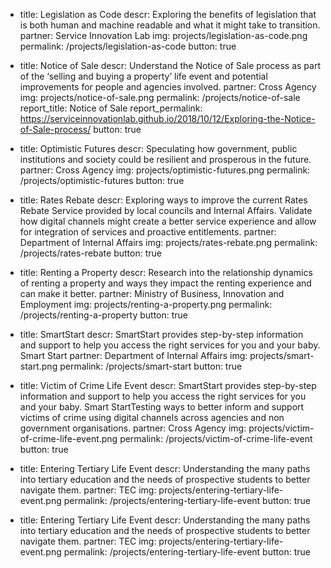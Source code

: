 - title: Legislation as Code
  descr: Exploring the benefits of legislation that is both human and machine readable and what it might take to transition.
  partner: Service Innovation Lab
  img: projects/legislation-as-code.png
  permalink: /projects/legislation-as-code
  button: true

- title: Notice of Sale
  descr: Understand the Notice of Sale process as part of the ‘selling and buying a property’ life event and potential improvements for people and agencies involved.
  partner: Cross Agency
  img: projects/notice-of-sale.png
  permalink: /projects/notice-of-sale
  report_title: Notice of Sale
  report_permalink: https://serviceinnovationlab.github.io/2018/10/12/Exploring-the-Notice-of-Sale-process/
  button: true

- title: Optimistic Futures
  descr: Speculating how government, public institutions and society could be resilient and prosperous in the future.
  partner: Cross Agency
  img: projects/optimistic-futures.png
  permalink: /projects/optimistic-futures
  button: true

- title: Rates Rebate
  descr: Exploring ways to improve the current Rates Rebate Service provided by local councils and Internal Affairs. Validate how digital channels might create a better service experience and allow for integration of services and proactive entitlements.
  partner: Department of Internal Affairs
  img: projects/rates-rebate.png
  permalink: /projects/rates-rebate
  button: true

- title: Renting a Property
  descr: Research into the relationship dynamics of renting a property and ways they impact the renting experience and can make it better.
  partner: Ministry of Business, Innovation and Employment
  img: projects/renting-a-property.png
  permalink: /projects/renting-a-property
  button: true

- title: SmartStart
  descr: SmartStart provides step-by-step information and support to help you access the right services for you and your baby. Smart Start
  partner: Department of Internal Affairs
  img: projects/smart-start.png
  permalink: /projects/smart-start
  button: true

- title: Victim of Crime Life Event
  descr: SmartStart provides step-by-step information and support to help you access the right services for you and your baby. Smart StartTesting ways to better inform and support victims of crime using digital channels across agencies and non government organisations.
  partner: Cross Agency
  img: projects/victim-of-crime-life-event.png
  permalink: /projects/victim-of-crime-life-event
  button: true

- title: Entering Tertiary Life Event
  descr: Understanding the many paths into tertiary education and the needs of prospective students to better navigate them.
  partner: TEC
  img: projects/entering-tertiary-life-event.png
  permalink: /projects/entering-tertiary-life-event
  button: true

- title: Entering Tertiary Life Event
  descr: Understanding the many paths into tertiary education and the needs of prospective students to better navigate them.
  partner: TEC
  img: projects/entering-tertiary-life-event.png
  permalink: /projects/entering-tertiary-life-event
  button: true
